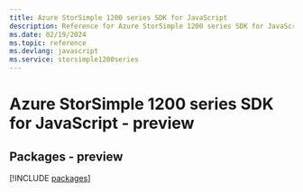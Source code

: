 ```yaml
---
title: Azure StorSimple 1200 series SDK for JavaScript
description: Reference for Azure StorSimple 1200 series SDK for JavaScript
ms.date: 02/19/2024
ms.topic: reference
ms.devlang: javascript
ms.service: storsimple1200series
---
```

# Azure StorSimple 1200 series SDK for JavaScript - preview
## Packages - preview
[!INCLUDE [packages](storsimple-1200-series-index.md)]